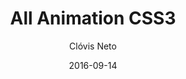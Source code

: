 ---
title: All Animation CSS3
template: articles/single.hbt
url: all-animation-css-playground
author: Clóvis Neto
author_site_url: http://clovisdasilvaneto.github.io
date: 2016-09-14
description: Todos animation.css é um conjunto de animações divertidas para fazer seu projeto mais sexy. Eles são animações cross-browses, mas que vai enfatizar suas páginas como sliders, efeitos 3D.
featured: http://all-animation.github.io/assets/images/all-animation.png
example_url: http://all-animation.github.io
---